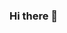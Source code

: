 ### Hi there 👋

<!--
**lun0r/lun0r** is a ✨ _special_ ✨ repository because its `README.md` (this file) appears on your GitHub profile.


- 🔭 I’m currently working as a student
- 🌱 I’m currently learning C# 
- 👯 I’m looking to collaborate with Obelisk.
- 🤔 I’m looking for help with -.
- 💬 Ask me about a  nything! 
- 📫 How to reach me: Call me maybe.. 
- 😄 Pronouns:  
- ⚡ Fun fact: update 
-->
